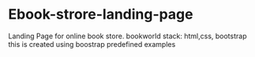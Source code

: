 # Ebook-strore-landing-page
Landing Page for online book store. bookworld
stack: html,css, bootstrap
this is created using boostrap predefined examples
